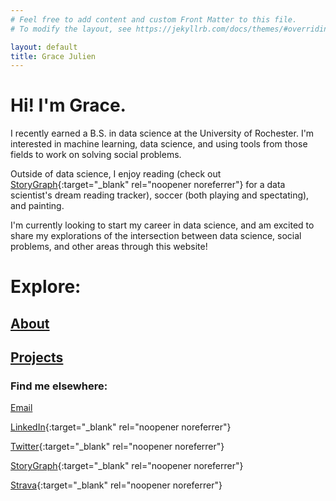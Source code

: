 ```yaml
---
# Feel free to add content and custom Front Matter to this file.
# To modify the layout, see https://jekyllrb.com/docs/themes/#overriding-theme-defaults

layout: default
title: Grace Julien
---
```

# Hi! I'm Grace.
I recently earned a B.S. in data science at the University of Rochester. I'm interested in machine learning, data science, and using tools from those fields to work on solving social problems.

Outside of data science, I enjoy reading (check out [StoryGraph](https://app.thestorygraph.com/profile/grace_gr8){:target="_blank" rel="noopener noreferrer"} for a data scientist's dream reading tracker), soccer (both playing and spectating), and painting.

I'm currently looking to start my career in data science, and am excited to share my explorations of the intersection between data science, social problems, and other areas through this website!

# Explore:

## [About](./about)

## [Projects](./projects)


### Find me elsewhere:

[Email](mailto:grace.e.julien@gmail.com)

[LinkedIn](https://www.linkedin.com/in/grace-julien/){:target="_blank" rel="noopener noreferrer"}

[Twitter](https://twitter.com/grace_e_julien){:target="_blank" rel="noopener noreferrer"}

[StoryGraph](https://app.thestorygraph.com/profile/grace_gr8){:target="_blank" rel="noopener noreferrer"}

[Strava](https://www.strava.com/athletes/69743397){:target="_blank" rel="noopener noreferrer"}